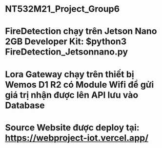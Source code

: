 # NT532M21_Project_Group6
# FireDetection chạy trên Jetson Nano 2GB Developer Kit: $python3 FireDetection_Jetsonnano.py
# Lora Gateway chạy trên thiết bị Wemos D1 R2 có Module Wifi để gửi giá trị nhận được lên API lưu vào Database
# Source Website được deploy tại: https://webproject-iot.vercel.app/
